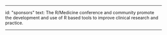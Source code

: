---

id: "sponsors"
text: The R/Medicine conference and community promote the development and use of R based tools to improve clinical research and practice.

---